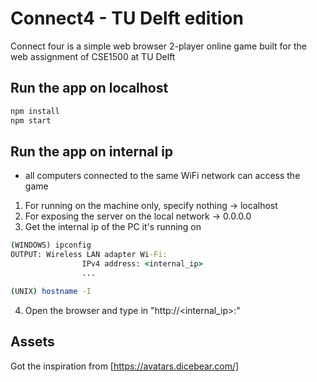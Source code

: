 # Connect4 - TU Delft edition
Connect four is a simple web browser 2-player online game built for the web assignment of CSE1500 at TU Delft

## Run the app on localhost
```sh
npm install
npm start
```

## Run the app on internal ip
- all computers connected to the same WiFi network can access the game
1. For running on the machine only, specify nothing -> localhost
2. For exposing the server on the local network -> 0.0.0.0
3. Get the internal ip of the PC it's running on

```bat
(WINDOWS) ipconfig
OUTPUT: Wireless LAN adapter Wi-Fi: 
                IPv4 address: <internal_ip>
                ...
```
```sh
(UNIX) hostname -I
```
4. Open the browser and type in "http://<internal_ip>:<port>"

## Assets
Got the inspiration from [https://avatars.dicebear.com/]